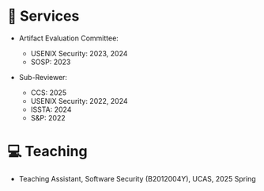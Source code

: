 # 💬 Services

- Artifact Evaluation Committee:
    - USENIX Security: 2023, 2024
    - SOSP: 2023

- Sub-Reviewer:
    - CCS: 2025
    - USENIX Security: 2022, 2024
    - ISSTA: 2024
    - S&P: 2022

# 💻 Teaching

- Teaching Assistant, Software Security (B2012004Y), UCAS, 2025 Spring